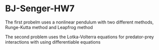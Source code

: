 # BJ-Senger-HW7
The first probelm uses a nonlinear pendulum with two different methods, Runge-Kutta method and Leapfrog method

The second problem uses the Lotka-Volterra equations for predator-prey interactions with using differentiable equations
